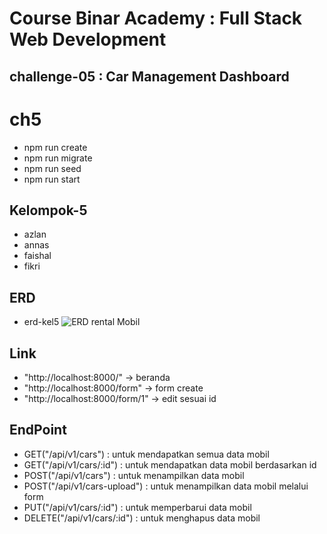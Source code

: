 # Course Binar Academy : Full Stack Web Development

## challenge-05 : Car Management Dashboard
# ch5
* npm run create
* npm run migrate
* npm run seed
* npm run start
## Kelompok-5

* azlan
* annas
* faishal
* fikri
## ERD
* erd-kel5
![ERD rental Mobil](https://user-images.githubusercontent.com/79896243/194761264-2048d021-bf2d-4c4f-99bd-528e1bbe1019.png)

## Link
* "http://localhost:8000/" -> beranda
* "http://localhost:8000/form" -> form create
* "http://localhost:8000/form/1" -> edit sesuai id
## EndPoint
* GET("/api/v1/cars") : untuk mendapatkan semua data mobil
* GET("/api/v1/cars/:id") : untuk mendapatkan data mobil berdasarkan id
* POST("/api/v1/cars") : untuk menampilkan data mobil
* POST("/api/v1/cars-upload") : untuk menampilkan data mobil melalui form
* PUT("/api/v1/cars/:id") : untuk memperbarui data mobil
* DELETE("/api/v1/cars/:id") : untuk menghapus data mobil
